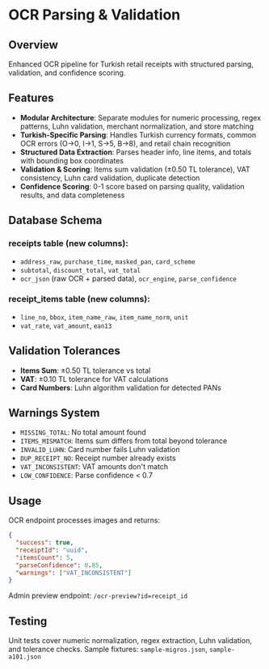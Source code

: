 # OCR Parsing & Validation

## Overview
Enhanced OCR pipeline for Turkish retail receipts with structured parsing, validation, and confidence scoring.

## Features
- **Modular Architecture**: Separate modules for numeric processing, regex patterns, Luhn validation, merchant normalization, and store matching
- **Turkish-Specific Parsing**: Handles Turkish currency formats, common OCR errors (O→0, I→1, S→5, B→8), and retail chain recognition
- **Structured Data Extraction**: Parses header info, line items, and totals with bounding box coordinates
- **Validation & Scoring**: Items sum validation (±0.50 TL tolerance), VAT consistency, Luhn card validation, duplicate detection
- **Confidence Scoring**: 0-1 score based on parsing quality, validation results, and data completeness

## Database Schema
### receipts table (new columns):
- `address_raw`, `purchase_time`, `masked_pan`, `card_scheme`
- `subtotal`, `discount_total`, `vat_total`
- `ocr_json` (raw OCR + parsed data), `ocr_engine`, `parse_confidence`

### receipt_items table (new columns):
- `line_no`, `bbox`, `item_name_raw`, `item_name_norm`, `unit`
- `vat_rate`, `vat_amount`, `ean13`

## Validation Tolerances
- **Items Sum**: ±0.50 TL tolerance vs total
- **VAT**: ±0.10 TL tolerance for VAT calculations
- **Card Numbers**: Luhn algorithm validation for detected PANs

## Warnings System
- `MISSING_TOTAL`: No total amount found
- `ITEMS_MISMATCH`: Items sum differs from total beyond tolerance
- `INVALID_LUHN`: Card number fails Luhn validation
- `DUP_RECEIPT_NO`: Receipt number already exists
- `VAT_INCONSISTENT`: VAT amounts don't match
- `LOW_CONFIDENCE`: Parse confidence < 0.7

## Usage
OCR endpoint processes images and returns:
```json
{
  "success": true,
  "receiptId": "uuid",
  "itemsCount": 5,
  "parseConfidence": 0.85,
  "warnings": ["VAT_INCONSISTENT"]
}
```

Admin preview endpoint: `/ocr-preview?id=receipt_id`

## Testing
Unit tests cover numeric normalization, regex extraction, Luhn validation, and tolerance checks.
Sample fixtures: `sample-migros.json`, `sample-a101.json`